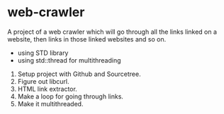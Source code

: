 # web-crawler

A project of a web crawler which will go through all the links linked on a website, then links in those linked websites and so on.

- using STD library
- using std::thread for multithreading

1. Setup project with Github and Sourcetree.
2. Figure out libcurl.
3. HTML link extractor.
4. Make a loop for going through links.
5. Make it multithreaded.
